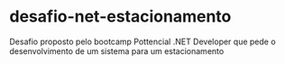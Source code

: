 # desafio-net-estacionamento
Desafio proposto pelo bootcamp Pottencial .NET Developer que pede o desenvolvimento de um sistema para um estacionamento
